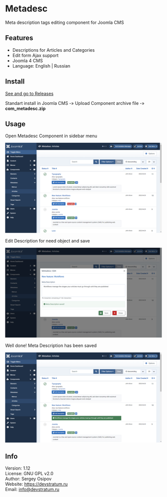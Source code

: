 # Metadesc

Meta description tags editing component for Joomla CMS

## Features

* Descriptions for Articles and Categories
* Edit form Ajax support
* Joomla 4 CMS
* Language: English | Russian

## Install

[See and go to Releases](https://github.com/devstratum/metadesc/releases)

Standart install in Joomla CMS -» Upload Component archive file -» **com_metadesc.zip**

## Usage

Open Metadesc Component in sidebar menu

![com_metadesc_01](https://github.com/devstratum/metadesc/blob/main/com_metadesc_01.png)

Edit Description for need object and save

![com_metadesc_02](https://github.com/devstratum/metadesc/blob/main/com_metadesc_02.png)

Well done! Meta Description has been saved

![com_metadesc_03](https://github.com/devstratum/metadesc/blob/main/com_metadesc_03.png)

## Info

Version: 1.12  
License: GNU GPL v2.0  
Author: Sergey Osipov  
Website: https://devstratum.ru  
Email: info@devstratum.ru
